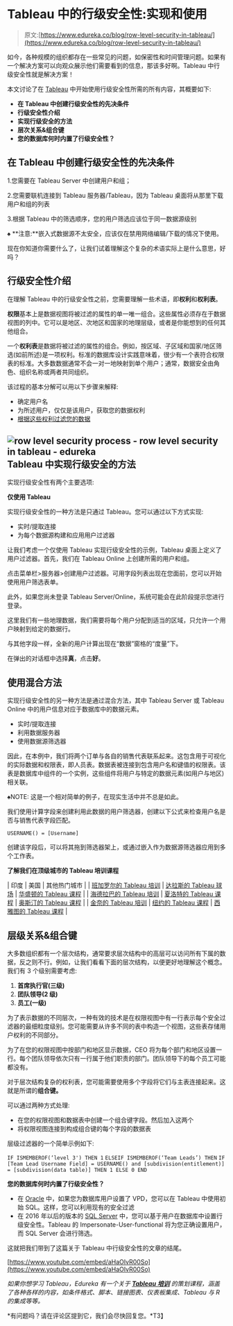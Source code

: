 # Tableau 中的行级安全性:实现和使用

> 原文:[https://www.edureka.co/blog/row-level-security-in-tableau/](https://www.edureka.co/blog/row-level-security-in-tableau/)

如今，各种规模的组织都存在一些常见的问题，如保密性和时间管理问题。如果有一个解决方案可以向观众展示他们需要看到的信息，那该多好啊。Tableau 中行级安全性就是解决方案！

本文讨论了在 [Tableau](https://www.edureka.co/blog/tableau-tutorial/) 中开始使用行级安全性所需的所有内容，其概要如下:

*   **在 Tableau 中创建行级安全性的先决条件**
*   **行级安全性介绍**
*   **实现行级安全的方法**
*   **层次关系&组合键**
*   **您的数据库何时内置了行级安全性？**

## **在 Tableau 中创建行级安全性的先决条件**

1.您需要在 Tableau Server 中创建用户和组；

2.您需要联机连接到 Tableau 服务器/Tableau，因为 Tableau 桌面将从那里下载用户和组的列表

3.根据 Tableau 中的筛选顺序，您的用户筛选应该位于同一数据源级别

♠ **注意:**嵌入式数据源不太安全，应该仅在禁用网络编辑/下载的情况下使用。

现在你知道你需要什么了，让我们试着理解这个复杂的术语实际上是什么意思，好吗？

## **行级安全性介绍**

在理解 Tableau 中的行级安全性之前，您需要理解一些术语，即**权利**和**权利表**。

**权限**基本上是数据视图将被过滤的属性的单一唯一组合。这些属性必须存在于数据视图的列中。它可以是地区、次地区和国家的地理层级，或者是你能想到的任何其他组合。

一个**权利表**是数据将被过滤的属性的组合。例如，按区域、子区域和国家/地区筛选(如前所述)是一项权利。标准的数据库设计实践意味着，很少有一个表符合权限表的标准。大多数数据通常不会一对一地映射到单个用户；通常，数据安全由角色、组织名称或两者共同组织。

该过程的基本分解可以用以下步骤来解释:

*   确定用户名
*   为所述用户，仅仅是该用户，获取您的数据权利
*   [根据这些权利过滤您的数据](https://www.edureka.co/blog/filters-in-tableau/)

## **![row level security process - row level security in tableau - edureka](../Images/903f38c0847de84e1d38dd95fa459ea4.png)Tableau 中实现行级安全的方法**

实现行级安全性有两个主要选项:

**仅使用 Tableau**

实现行级安全性的一种方法是只通过 Tableau。您可以通过以下方式实现:

*   实时/提取连接
*   为每个数据源构建和应用用户过滤器

让我们考虑一个仅使用 Tableau 实现行级安全性的示例，Tableau 桌面上定义了用户过滤器。首先，我们在 Tableau Online 上创建所需的用户和组。

点击菜单栏>服务器>创建用户过滤器。可用字段列表出现在您面前，您可以开始使用用户筛选表单。

此外，如果您尚未登录 Tableau Server/Online，系统可能会在此阶段提示您进行登录。

这里我们有一些地理数据，我们需要将每个用户分配到适当的区域，只允许一个用户映射到给定的数据行。

与其他字段一样，全新的用户计算出现在“数据”窗格的“度量”下。

在弹出的对话框中选择**真**，点击**好**。

## **使用混合方法**

实现行级安全性的另一种方法是通过混合方法，其中 Tableau Server 或 Tableau Online 中的用户信息对应于数据库中的数据元素。

*   实时/提取连接
*   利用数据服务器
*   使用数据源筛选器

因此，在本例中，我们将两个订单与各自的销售代表联系起来。这包含用于可视化的实际数据和权限表，即人员表。数据表被连接到包含用户名和键值的权限表。该表是数据库中组件的一个实例，这些组件将用户与特定的数据元素(如用户与地区)相关联。

♠NOTE: 这是一个相对简单的例子，在现实生活中并不总是如此。

我们使用计算字段来创建利用此数据的用户筛选器，创建以下公式来检查用户名是否与销售代表字段匹配。

`USERNAME() = [Username]`

创建该字段后，可以将其拖到筛选器架上，或通过嵌入作为数据源筛选器应用到多个工作表。

**了解我们在顶级城市的 Tableau 培训课程**

| 印度 | 美国 | 其他热门城市 |
| [班加罗尔的 Tableau 培训](https://www.edureka.co/tableau-certification-training-bangalore) | [达拉斯的 Tableau 球场](https://www.edureka.co/tableau-certification-training-dallas) | [华盛顿的 Tableau 课程](https://www.edureka.co/tableau-certification-training-washington) |
| [海德拉巴的 Tableau 培训](https://www.edureka.co/tableau-certification-training-hyderabad) | [夏洛特的 Tableau 课程](https://www.edureka.co/tableau-certification-training-charlotte) | [奥斯汀的 Tableau 课程](https://www.edureka.co/tableau-certification-training-austin) |
| [金奈的 Tableau 培训](https://www.edureka.co/tableau-certification-training-chennai) | [纽约的 Tableau 课程](https://www.edureka.co/tableau-certification-training-new-york-city) | [西雅图的 Tableau 课程](https://www.edureka.co/tableau-certification-training-seattle) |

## **层级关系&组合键**

大多数组织都有一个层次结构，通常要求层次结构中的高层可以访问所有下属的数据，反之则不行。例如，让我们看看下面的层次结构，以便更好地理解这个概念。我们有 3 个级别需要考虑:

1.  **首席执行官(三级)**
2.  **团队领导(2 级)**
3.  **员工(一级)**

为了表示数据的不同层次，一种有效的技术是在权限视图中有一行表示每个安全过滤器的最细粒度级别。您可能需要从许多不同的表中构造一个视图，这些表存储用户权利的不同部分。

为了在您的权限视图中按部门和地区显示数据，CEO 将为每个部门和地区设置一行。每个团队领导依次只有一行属于他们职责的部门。团队领导下的每个员工可能都没有。

对于层次结构复杂的权利表，您可能需要使用多个字段将它们与主表连接起来。这就是所谓的**组合键。**

可以通过两种方式处理:

*   在您的权限视图和数据表中创建一个组合键字段。然后加入这两个
*   将权限视图连接到构成组合键的每个字段的数据表

层级过滤器的一个简单示例如下:

`IF ISMEMBEROF(‘level 3') THEN 1` `ELSEIF ISMEMBEROF(‘Team Leads’) THEN` `IF [Team Lead Username Field] = USERNAME() and [subdivision(entitlement)] = [subdivision(data table)] THEN 1 ELSE 0 END`

**您的数据库何时内置了行级安全性？**

*   在 [Oracle](https://www.edureka.co/blog/hdfs-using-sqoop/) 中，如果您为数据库用户设置了 VPD，您可以在 Tableau 中使用初始 SQL。这样，您可以利用现有的安全过滤
*   在 2016 年以后的版本的 [SQL Server](https://www.edureka.co/blog/sql-tutorial/) 中，您可以基于用户在数据库中设置行级安全性。Tableau 的 Impersonate-User-functional 将为您正确设置用户，而 SQL Server 会进行筛选。

这就把我们带到了这篇关于 Tableau 中行级安全性的文章的结尾。

[https://www.youtube.com/embed/aHaOIvR00So](https://www.youtube.com/embed/aHaOIvR00So)

*如果你想学习 Tableau，Edureka 有一个关于 **[Tableau 培训](https://www.edureka.co/tableau-certification-training)** 的策划课程，涵盖了各种各样的内容，如条件格式、脚本、链接图表、仪表板集成、Tableau 与 R 的集成等等。*

*有问题吗？请在评论区提到它，我们会尽快回复您。*T3】